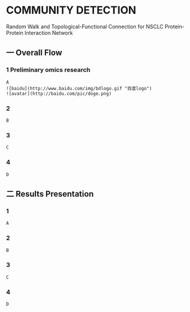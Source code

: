 # COMMUNITY DETECTION
Random Walk and Topological-Functional Connection for NSCLC Protein-Protein Interaction Network 

## 一 Overall Flow
### 1 Preliminary omics research
    A
    ![baidu](http://www.baidu.com/img/bdlogo.gif "百度logo")
    ![avatar](http://baidu.com/pic/doge.png)
### 2
    B
### 3
    C
### 4
    D

## 二 Results Presentation
### 1 
    A
### 2
    B
### 3
    C
### 4
    D
